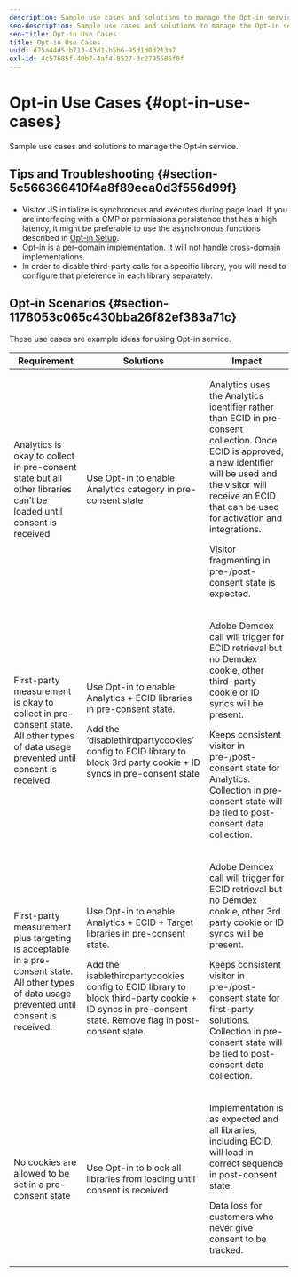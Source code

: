 ```yaml
---
description: Sample use cases and solutions to manage the Opt-in service.
seo-description: Sample use cases and solutions to manage the Opt-in service.
seo-title: Opt-in Use Cases
title: Opt-in Use Cases
uuid: d75a44d5-b713-43d1-b5b6-95d1d0d213a7
exl-id: 4c57685f-40b7-4af4-8527-3c2795586f0f
---
```

# Opt-in Use Cases {#opt-in-use-cases}

Sample use cases and solutions to manage the Opt-in service.

## Tips and Troubleshooting {#section-5c566366410f4a8f89eca0d3f556d99f}

* Visitor JS initialize is synchronous and executes during page load. If you are interfacing with a CMP or permissions persistence that has a high latency, it might be preferable to use the asynchronous functions described in [Opt-in Setup](../../implementation-guides/opt-in-service/getting-started.md#section-cf9ab638780141c9b62dc57cf00b7047). 
* Opt-in is a per-domain implementation. It will not handle cross-domain implementations. 
* In order to disable third-party calls for a specific library, you will need to configure that preference in each library separately.

## Opt-in Scenarios {#section-1178053c065c430bba26f82ef383a71c}

These use cases are example ideas for using Opt-in service. 

<table id="table_83C85343611344D8A8315157C1B4240F"> 
 <thead> 
  <tr> 
   <th colname="col1" class="entry"> Requirement </th> 
   <th colname="col2" class="entry"> Solutions </th> 
   <th colname="col3" class="entry"> Impact </th> 
  </tr>
 </thead>
 <tbody> 
  <tr> 
   <td colname="col1"> <p>Analytics is okay to collect in pre-consent state but all other libraries can’t be loaded until consent is received </p> </td> 
   <td colname="col2"> <p>Use Opt-in to enable Analytics category in pre-consent state </p> </td> 
   <td colname="col3"> <p>Analytics uses the Analytics identifier rather than ECID in pre-consent collection. Once ECID is approved, a new identifier will be used and the visitor will receive an ECID that can be used for activation and integrations. </p> <p>Visitor fragmenting in pre-/post- consent state is expected. </p> </td> 
  </tr> 
  <tr> 
   <td colname="col1"> <p>First-party measurement is okay to collect in pre-consent state. All other types of data usage prevented until consent is received. </p> </td> 
   <td colname="col2"> <p>Use Opt-in to enable Analytics + ECID libraries in pre-consent state. </p> <p>Add the ‘disablethirdpartycookies’ config to ECID library to block 3rd party cookie + ID syncs in pre-consent state </p> </td> 
   <td colname="col3"> <p>Adobe Demdex call will trigger for ECID retrieval but no Demdex cookie, other third-party cookie or ID syncs will be present. </p> <p>Keeps consistent visitor in pre-/post- consent state for Analytics. Collection in pre-consent state will be tied to post-consent data collection. </p> </td> 
  </tr> 
  <tr> 
   <td colname="col1"> <p>First-party measurement plus targeting is acceptable in a pre-consent state. All other types of data usage prevented until consent is received. </p> </td> 
   <td colname="col2"> <p>Use Opt-in to enable Analytics + ECID + Target libraries in pre-consent state. </p> <p>Add the <span class="codeph"> isablethirdpartycookies</span> config to ECID library to block third-party cookie + ID syncs in pre-consent state. Remove flag in post-consent state. </p> </td> 
   <td colname="col3"> <p>Adobe Demdex call will trigger for ECID retrieval but no Demdex cookie, other 3rd party cookie or ID syncs will be present. </p> <p>Keeps consistent visitor in pre-/post- consent state for first-party solutions. Collection in pre-consent state will be tied to post-consent data collection. </p> </td> 
  </tr> 
  <tr> 
   <td colname="col1"> <p>No cookies are allowed to be set in a pre-consent state </p> </td> 
   <td colname="col2"> <p>Use Opt-in to block all libraries from loading until consent is received </p> </td> 
   <td colname="col3"> <p>Implementation is as expected and all libraries, including ECID, will load in correct sequence in post-consent state. </p> <p>Data loss for customers who never give consent to be tracked. </p> </td> 
  </tr> 
 </tbody> 
</table>
